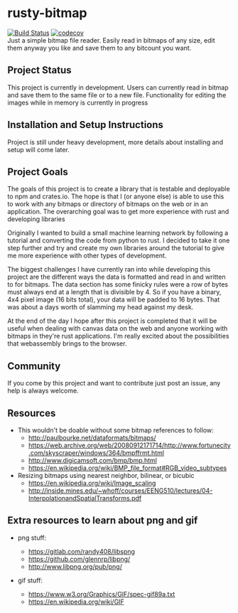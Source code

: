 # rusty-bitmap
[![Build Status](https://travis-ci.org/AlecDivito/rusty-bitmap.svg?branch=master)](https://travis-ci.org/AlecDivito/rusty-bitmap)
[![codecov](https://codecov.io/gh/AlecDivito/rusty-bitmap/branch/master/graph/badge.svg)](https://codecov.io/gh/AlecDivito/rusty-bitmap)
<br>
Just a simple bitmap file reader. Easily read in bitmaps of any size, edit them anyway you like and save them to any bitcount you want.

## Project Status
This project is currently in development. Users can currently read in bitmap and save them to the same file or to a new file. Functionality for editing the images while in memory is currently in progress

## Installation and Setup Instructions
Project is still under heavy development, more details about installing and setup will come later.

## Project Goals
The goals of this project is to create a library that is testable and deployable to npm and crates.io. The hope is that I (or anyone else) is able to use this to work with any bitmaps or directory of bitmaps on the web or in an application. The overarching goal was to get more experience with rust and developing libraries

Originally I wanted to build a small machine learning network by following a tutorial and converting the code from python to rust. I decided to take it one step further and try and create my own libraries around the tutorial to give me more experience with other types of development.

The biggest challenges I have currently ran into while developing this project are the different ways the data is formatted and read in and written to for bitmaps. The data section has some finicky rules were a row of bytes must always end at a length that is divisible by 4. So if you have a binary, 4x4 pixel image (16 bits total), your data will be padded to 16 bytes. That was about a days worth of slamming my head against my desk.

At the end of the day I hope after this project is completed that it will be useful when dealing with canvas data on the web and anyone working with bitmaps in they're rust applications. I'm really excited about the possibilities that webassembly brings to the browser. 

## Community
If you come by this project and want to contribute just post an issue, any help is always welcome.

## Resources
- This wouldn't be doable without some bitmap references to follow:
  - http://paulbourke.net/dataformats/bitmaps/
  - https://web.archive.org/web/20080912171714/http://www.fortunecity.com/skyscraper/windows/364/bmpffrmt.html
  - http://www.digicamsoft.com/bmp/bmp.html
  - https://en.wikipedia.org/wiki/BMP_file_format#RGB_video_subtypes
- Resizing bitmaps using nearest neighbor, bilinear, or bicubic
   - https://en.wikipedia.org/wiki/Image_scaling
   - http://inside.mines.edu/~whoff/courses/EENG510/lectures/04-InterpolationandSpatialTransforms.pdf

## Extra resources to learn about png and gif
- png stuff:
   - https://gitlab.com/randy408/libspng
   - https://github.com/glennrp/libpng/
   - http://www.libpng.org/pub/png/

- gif stuff:
   - https://www.w3.org/Graphics/GIF/spec-gif89a.txt
   - https://en.wikipedia.org/wiki/GIF
